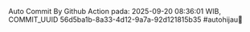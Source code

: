 Auto Commit By Github Action pada: 2025-09-20 08:36:01 WIB, COMMIT_UUID 56d5ba1b-8a33-4d12-9a7a-92d121815b35 #autohijau🗿

